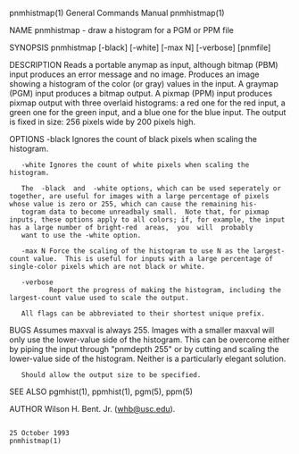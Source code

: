 pnmhistmap(1)                                                                            General Commands Manual                                                                            pnmhistmap(1)

NAME
       pnmhistmap - draw a histogram for a PGM or PPM file

SYNOPSIS
       pnmhistmap [-black] [-white] [-max N] [-verbose] [pnmfile]

DESCRIPTION
       Reads  a  portable  anymap  as  input,  although  bitmap (PBM) input produces an error message and no image.  Produces an image showing a histogram of the color (or gray) values in the input.  A
       graymap (PGM) input produces a bitmap output.  A pixmap (PPM) input produces pixmap output with three overlaid histograms: a red one for the red input, a green one for the  green  input,  and  a
       blue one for the blue input.  The output is fixed in size: 256 pixels wide by 200 pixels high.

OPTIONS
       -black Ignores the count of black pixels when scaling the histogram.

       -white Ignores the count of white pixels when scaling the histogram.

       The  -black  and  -white options, which can be used seperately or together, are useful for images with a large percentage of pixels whose value is zero or 255, which can cause the remaining his‐
       togram data to become unreadbaly small.  Note that, for pixmap inputs, these options apply to all colors; if, for example, the input has a large number of bright-red  areas,  you  will  probably
       want to use the -white option.

       -max N Force the scaling of the histogram to use N as the largest-count value.  This is useful for inputs with a large percentage of single-color pixels which are not black or white.

       -verbose
              Report the progress of making the histogram, including the largest-count value used to scale the output.

       All flags can be abbreviated to their shortest unique prefix.

BUGS
       Assumes  maxval  is  always  255.  Images with a smaller maxval will only use the lower-value side of the histogram.  This can be overcome either by piping the input through "pnmdepth 255" or by
       cutting and scaling the lower-value side of the histogram.  Neither is a particularly elegant solution.

       Should allow the output size to be specified.

SEE ALSO
       pgmhist(1), ppmhist(1), pgm(5), ppm(5)

AUTHOR
       Wilson H. Bent. Jr. (whb@usc.edu).

                                                                                             25 October 1993                                                                                pnmhistmap(1)
